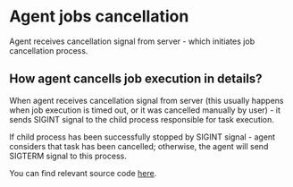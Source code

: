 
# Agent jobs cancellation

Agent receives cancellation signal from server - which initiates job cancellation process.

## How agent cancells job execution in details?

When agent receives cancellation signal from server (this usually happens when job execution is timed out, or it was cancelled manually by user) - it sends SIGINT signal to the child process responsible for task execution.

If child process has been successfully stopped by SIGINT signal - agent considers that task has been cancelled; otherwise, the agent will send SIGTERM signal to this process.

You can find relevant source code [here](https://github.com/microsoft/azure-pipelines-agent/blob/master/src/Agent.Sdk/ProcessInvoker.cs#L418).
